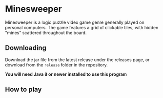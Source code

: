 # Minesweeper

Minesweeper is a logic puzzle video game genre generally played on personal computers. The game features a grid of clickable tiles, with hidden "mines" scattered throughout the board. 

## Downloading

Download the jar file from the latest release under the releases page, or download from the `release` folder in the repository. 

**You will need Java 8 or newer installed to use this program**

## How to play


